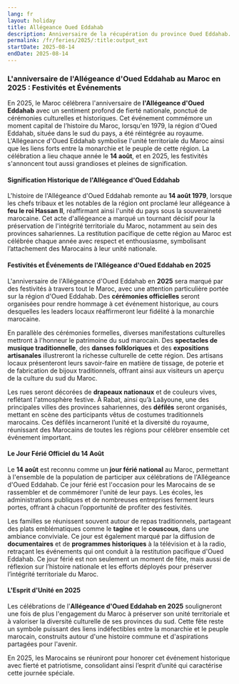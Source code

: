 ```yaml
---
lang: fr
layout: holiday
title: Allégeance Oued Eddahab
description: Anniversaire de la récupération du province Oued Eddahab.
permalink: /fr/feries/2025/:title:output_ext
startDate: 2025-08-14
endDate: 2025-08-14
---
```

### L'anniversaire de l'Allégeance d'Oued Eddahab au Maroc en 2025 : Festivités et Événements

En 2025, le Maroc célébrera l'anniversaire de **l'Allégeance d'Oued Eddahab** avec un sentiment profond de fierté nationale, ponctué de cérémonies culturelles et historiques. Cet événement commémore un moment capital de l’histoire du Maroc, lorsqu'en 1979, la région d'Oued Eddahab, située dans le sud du pays, a été réintégrée au royaume. L'Allégeance d'Oued Eddahab symbolise l'unité territoriale du Maroc ainsi que les liens forts entre la monarchie et le peuple de cette région. La célébration a lieu chaque année le **14 août**, et en 2025, les festivités s'annoncent tout aussi grandioses et pleines de signification.

#### Signification Historique de l'Allégeance d'Oued Eddahab

L'histoire de l'Allégeance d'Oued Eddahab remonte au **14 août 1979**, lorsque les chefs tribaux et les notables de la région ont proclamé leur allégeance à **feu le roi Hassan II**, réaffirmant ainsi l'unité du pays sous la souveraineté marocaine. Cet acte d'allégeance a marqué un tournant décisif pour la préservation de l'intégrité territoriale du Maroc, notamment au sein des provinces sahariennes. La restitution pacifique de cette région au Maroc est célébrée chaque année avec respect et enthousiasme, symbolisant l’attachement des Marocains à leur unité nationale.

#### Festivités et Événements de l'Allégeance d'Oued Eddahab en 2025

L'anniversaire de l'Allégeance d'Oued Eddahab en **2025** sera marqué par des festivités à travers tout le Maroc, avec une attention particulière portée sur la région d'Oued Eddahab. Des **cérémonies officielles** seront organisées pour rendre hommage à cet événement historique, au cours desquelles les leaders locaux réaffirmeront leur fidélité à la monarchie marocaine.

En parallèle des cérémonies formelles, diverses manifestations culturelles mettront à l'honneur le patrimoine du sud marocain. Des **spectacles de musique traditionnelle**, des **danses folkloriques** et des **expositions artisanales** illustreront la richesse culturelle de cette région. Des artisans locaux présenteront leurs savoir-faire en matière de tissage, de poterie et de fabrication de bijoux traditionnels, offrant ainsi aux visiteurs un aperçu de la culture du sud du Maroc.

Les rues seront décorées de **drapeaux nationaux** et de couleurs vives, reflétant l'atmosphère festive. À Rabat, ainsi qu’à Laâyoune, une des principales villes des provinces sahariennes, des **défilés** seront organisés, mettant en scène des participants vêtus de costumes traditionnels marocains. Ces défilés incarneront l’unité et la diversité du royaume, réunissant des Marocains de toutes les régions pour célébrer ensemble cet événement important.

#### Le Jour Férié Officiel du 14 Août

Le **14 août** est reconnu comme un **jour férié national** au Maroc, permettant à l'ensemble de la population de participer aux célébrations de l'Allégeance d'Oued Eddahab. Ce jour férié est l'occasion pour les Marocains de se rassembler et de commémorer l'unité de leur pays. Les écoles, les administrations publiques et de nombreuses entreprises ferment leurs portes, offrant à chacun l’opportunité de profiter des festivités.

Les familles se réunissent souvent autour de repas traditionnels, partageant des plats emblématiques comme le **tagine** et le **couscous**, dans une ambiance conviviale. Ce jour est également marqué par la diffusion de **documentaires** et de **programmes historiques** à la télévision et à la radio, retraçant les événements qui ont conduit à la restitution pacifique d'Oued Eddahab. Ce jour férié est non seulement un moment de fête, mais aussi de réflexion sur l’histoire nationale et les efforts déployés pour préserver l’intégrité territoriale du Maroc.

#### L'Esprit d'Unité en 2025

Les célébrations de l'**Allégeance d'Oued Eddahab en 2025** souligneront une fois de plus l'engagement du Maroc à préserver son unité territoriale et à valoriser la diversité culturelle de ses provinces du sud. Cette fête reste un symbole puissant des liens indéfectibles entre la monarchie et le peuple marocain, construits autour d'une histoire commune et d'aspirations partagées pour l'avenir.

En 2025, les Marocains se réuniront pour honorer cet événement historique avec fierté et patriotisme, consolidant ainsi l’esprit d’unité qui caractérise cette journée spéciale.